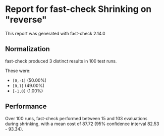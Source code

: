 # Report for fast-check Shrinking on "reverse"

This report was generated with fast-check 2.14.0

## Normalization

fast-check produced 3 distinct results in 100 test runs.

These were:

* ``[0,-1]`` (50.00%)
* ``[0,1]`` (49.00%)
* ``[-1,0]`` (1.00%)

## Performance

Over 100 runs, fast-check performed between 15 and 103 evaluations during shrinking,
with a mean cost of 87.72 (95% confidence interval 82.53 - 93.34).
